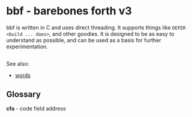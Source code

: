 # bbf - barebones forth v3

bbf is written in C and uses direct threading. It supports things like 
<code>DEFER</code>  <code>&lt;build ... does&gt;</code>, and other goodies.
It is designed to be as easy to understand as possible, and can be used as
a basis for further experimentation.

##

See also:

* [words](words.txt)

## Glossary

**cfa** - code field address
